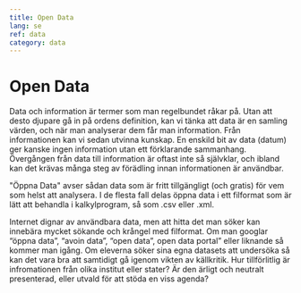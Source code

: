 ```yaml
---
title: Open Data
lang: se
ref: data
category: data
---
```


# Open Data

Data och information är termer som man regelbundet råkar på. Utan att desto djupare gå in på ordens definition, kan vi tänka att data är en samling värden,
och när man analyserar dem får man information. Från informationen kan vi sedan utvinna kunskap. En enskild bit av data (datum) ger kanske ingen information utan
ett förklarande sammanhang. Övergången från data till information är oftast inte så självklar, och ibland kan det krävas många steg av förädling innan informationen är användbar.

"Öppna Data" avser sådan data som är fritt tillgängligt (och gratis) för vem som helst att analysera.
I de flesta fall delas öppna data i ett filformat som är lätt att behandla i kalkylprogram, så som .csv eller .xml.

Internet dignar av användbara data, men att hitta det man söker kan innebära mycket sökande och krångel med filformat. Om man googlar “öppna data”, “avoin data”, “open data”, open data portal” eller liknande så kommer man igång. Om eleverna söker sina egna datasets att undersöka så kan det vara bra att samtidigt gå igenom vikten av källkritik. Hur tillförlitlig är infromationen från olika institut eller stater? Är den ärligt och neutralt presenterad, eller utvald för att stöda en viss agenda?

